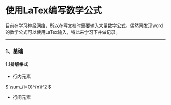 # 使用LaTex编写数学公式

目前在学习神经网络，所以在写文档时需要输入大量数学公式。偶然间发现word的数学公式可以使用LaTex输入，特此来学习下并做记录。

------

### 1、基础

#### 1.1排版格式

* 行内元素

$ \sum_{i=0}^{n}i^2 $

  

* 行间元素